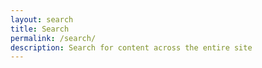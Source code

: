 ```yaml
---
layout: search
title: Search
permalink: /search/
description: Search for content across the entire site
---
```

